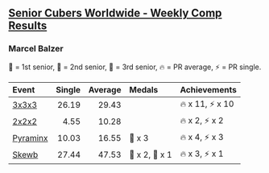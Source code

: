 <style>table {white-space: nowrap;}</style>

## [Senior Cubers Worldwide - Weekly Comp Results](/scw-comp/results/)
### Marcel Balzer

<span style="white-space: nowrap;">🥇 = 1st senior</span>, <span style="white-space: nowrap;">🥈 = 2nd senior</span>, <span style="white-space: nowrap;">🥉 = 3rd senior</span>, <span style="white-space: nowrap;">🔥 = PR average</span>, <span style="white-space: nowrap;">⚡ = PR single</span>.

| Event | Single | Average | Medals | Achievements|
| :-- | --: | --: | :-- | :-- |
| [3x3x3](333.md) | 26.19 | 29.43 |  | 🔥 x 11, ⚡ x 10 |
| [2x2x2](222.md) | 4.55 | 10.28 |  | 🔥 x 2, ⚡ x 2 |
| [Pyraminx](pyram.md) | 10.03 | 16.55 | 🥉 x 3 | 🔥 x 4, ⚡ x 3 |
| [Skewb](skewb.md) | 27.44 | 47.53 | 🥈 x 2, 🥉 x 1 | 🔥 x 3, ⚡ x 1 |

<!-- Global site tag (gtag.js) - Google Analytics -->
<script async src="https://www.googletagmanager.com/gtag/js?id=UA-86348435-3"></script>
<script>window.dataLayer = window.dataLayer || []; function gtag() {dataLayer.push(arguments);} gtag('js', new Date()); gtag('config', 'UA-86348435-3');</script>
